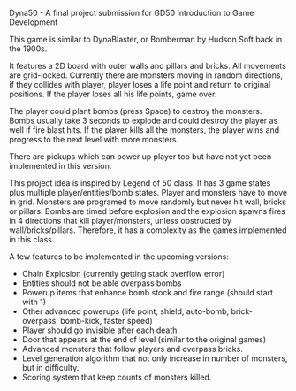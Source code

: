 Dyna50 - A final project submission for GD50 Introduction to Game Development

This game is similar to DynaBlaster, or Bomberman by Hudson Soft back in the 1900s.

It features a 2D board with outer walls and pillars and bricks. All movements are grid-locked. Currently there are monsters moving in random directions, if they collides with player, player loses a life point and return to original positions. If the player loses all his life points, game over.

The player could plant bombs (press Space) to destroy the monsters. Bombs usually take 3 seconds to explode and could destroy the player as well if fire blast hits. If the player kills all the monsters, the player wins and progress to the next level with more monsters.

There are pickups which can power up player too but have not yet been implemented in this version.

This project idea is inspired by Legend of 50 class. It has 3 game states plus multiple player/entities/bomb states. Player and monsters have to move in grid. Monsters are programed to move randomly but never hit wall, bricks or pillars. Bombs are timed before explosion and the explosion spawns fires in 4 directions that kill player/monsters, unless obstructed by wall/bricks/pillars. Therefore, it has a complexity as the games implemented in this class.

A few features to be implemented in the upcoming versions:
- Chain Explosion (currently getting stack overflow error)
- Entities should not be able overpass bombs
- Powerup items that enhance bomb stock and fire range (should start with 1)
- Other advanced powerups (life point, shield, auto-bomb, brick-overpass, bomb-kick, faster speed)
- Player should go invisible after each death
- Door that appears at the end of level (similar to the original games)
- Advanced monsters that follow players and overpass bricks.
- Level generation algorithm that not only increase in number of monsters, but in difficulty.
- Scoring system that keep counts of monsters killed.
